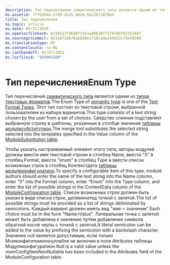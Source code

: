 ```yaml
---
description: Тип перечисления семантического типа является одним из типов текстовых форматов.
ms.assetid: fff01044-5749-42a5-b026-5b22671870bd
title: Тип перечисления
ms.topic: article
ms.date: 05/31/2018
ms.openlocfilehash: bc582a7f96d8fc91aad66387f579f05f9255346f
ms.sourcegitcommit: 831e8f3db78ab820e1710cede244553c70e50500
ms.translationtype: MT
ms.contentlocale: ru-RU
ms.lasthandoff: 01/07/2021
ms.locfileid: "103991580"
---
```

# <a name="enum-type"></a><span data-ttu-id="9076b-103">Тип перечисления</span><span class="sxs-lookup"><span data-stu-id="9076b-103">Enum Type</span></span>

<span data-ttu-id="9076b-104">Тип перечисления [семантического типа](semantic-types.md) является одним из [типов текстовых форматов](text-format-types.md).</span><span class="sxs-lookup"><span data-stu-id="9076b-104">The Enum Type of [semantic type](semantic-types.md) is one of the [Text Format Types](text-format-types.md).</span></span> <span data-ttu-id="9076b-105">Этот тип состоит из текстовой строки, выбранной пользователем из набора вариантов.</span><span class="sxs-lookup"><span data-stu-id="9076b-105">This type consists of a text string chosen by the user from a set of choices.</span></span> <span data-ttu-id="9076b-106">Средство слияния подставляет выбранную строку в шаблоны, указанные в столбце значение [таблицы модулесубститутион](modulesubstitution-table.md).</span><span class="sxs-lookup"><span data-stu-id="9076b-106">The merge tool substitutes the selected string selected into the templates specified in the Value column of the [ModuleSubstitution table](modulesubstitution-table.md).</span></span>

<span data-ttu-id="9076b-107">Чтобы указать настраиваемый элемент этого типа, авторы модулей должны ввести имя текстовой строки в столбец Name, ввести "0" в столбец Format, ввести "enum" в столбец Type и ввести список возможных строк в столбец Контекстдата [таблицы модулеконфигуратион](moduleconfiguration-table.md).</span><span class="sxs-lookup"><span data-stu-id="9076b-107">To specify a configurable item of this type, module authors should enter the name of the text string into the Name column, enter "0" into the Format column, enter "Enum" into the Type column, and enter the list of possible strings in the ContextData column of the [ModuleConfiguration table](moduleconfiguration-table.md).</span></span> <span data-ttu-id="9076b-108">Список возможных строк должен быть указан в виде списка строк, делиминатед точкой с запятой.</span><span class="sxs-lookup"><span data-stu-id="9076b-108">The list of possible strings must be provided as a list of strings deliminated by semicolons.</span></span> <span data-ttu-id="9076b-109">Каждый вариант должен иметь вид "имя = значение".</span><span class="sxs-lookup"><span data-stu-id="9076b-109">Each choice must be in the form "Name=Value".</span></span> <span data-ttu-id="9076b-110">Литеральная точка с запятой может быть добавлена к значению путем добавления символа обратной косой черты с точкой с запятой.</span><span class="sxs-lookup"><span data-stu-id="9076b-110">A literal semicolon can be added to the value by prefixing the semicolon with a backslash character.</span></span> <span data-ttu-id="9076b-111">Значение null является допустимым, если только Мсмконфигитемноннуллабле не включен в поле Attributes таблицы Модулеконфигуратион.</span><span class="sxs-lookup"><span data-stu-id="9076b-111">Null is a valid value unless the msmConfigItemNonNullable has been included in the Attributes field of the ModuleConfiguration table.</span></span>

 

 



